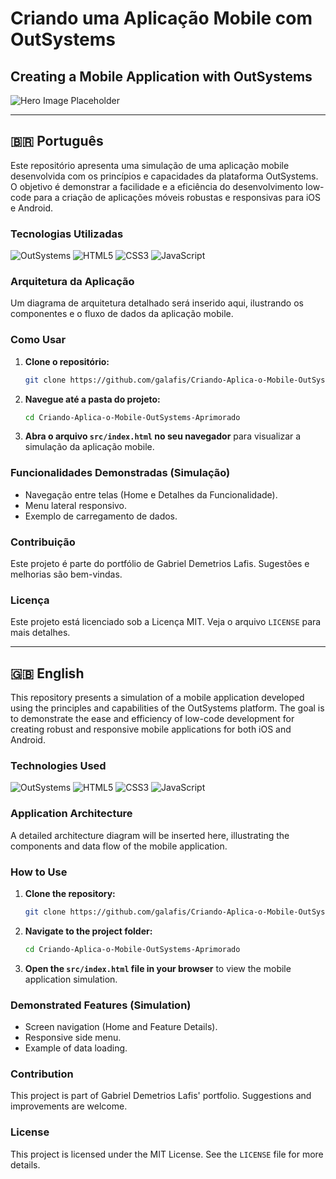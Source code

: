 # Criando uma Aplicação Mobile com OutSystems

## Creating a Mobile Application with OutSystems

![Hero Image Placeholder](assets/hero-image.png)

--- 

## 🇧🇷 Português

Este repositório apresenta uma simulação de uma aplicação mobile desenvolvida com os princípios e capacidades da plataforma OutSystems. O objetivo é demonstrar a facilidade e a eficiência do desenvolvimento low-code para a criação de aplicações móveis robustas e responsivas para iOS e Android.

### Tecnologias Utilizadas

![OutSystems](https://img.shields.io/badge/OutSystems-FF0000?style=for-the-badge&logo=outsystems&logoColor=white)
![HTML5](https://img.shields.io/badge/HTML5-E34F26?style=for-the-badge&logo=html5&logoColor=white)
![CSS3](https://img.shields.io/badge/CSS3-1572B6?style=for-the-badge&logo=css3&logoColor=white)
![JavaScript](https://img.shields.io/badge/JavaScript-F7DF1E?style=for-the-badge&logo=javascript&logoColor=black)

### Arquitetura da Aplicação

Um diagrama de arquitetura detalhado será inserido aqui, ilustrando os componentes e o fluxo de dados da aplicação mobile.

### Como Usar

1.  **Clone o repositório:**
    ```bash
    git clone https://github.com/galafis/Criando-Aplica-o-Mobile-OutSystems-Aprimorado.git
    ```
2.  **Navegue até a pasta do projeto:**
    ```bash
    cd Criando-Aplica-o-Mobile-OutSystems-Aprimorado
    ```
3.  **Abra o arquivo `src/index.html` no seu navegador** para visualizar a simulação da aplicação mobile.

### Funcionalidades Demonstradas (Simulação)

*   Navegação entre telas (Home e Detalhes da Funcionalidade).
*   Menu lateral responsivo.
*   Exemplo de carregamento de dados.

### Contribuição

Este projeto é parte do portfólio de Gabriel Demetrios Lafis. Sugestões e melhorias são bem-vindas.

### Licença

Este projeto está licenciado sob a Licença MIT. Veja o arquivo `LICENSE` para mais detalhes.

--- 

## 🇬🇧 English

This repository presents a simulation of a mobile application developed using the principles and capabilities of the OutSystems platform. The goal is to demonstrate the ease and efficiency of low-code development for creating robust and responsive mobile applications for both iOS and Android.

### Technologies Used

![OutSystems](https://img.shields.io/badge/OutSystems-FF0000?style=for-the-badge&logo=outsystems&logoColor=white)
![HTML5](https://img.shields.io/badge/HTML5-E34F26?style=for-the-badge&logo=html5&logoColor=white)
![CSS3](https://img.shields.io/badge/CSS3-1572B6?style=for-the-badge&logo=css3&logoColor=white)
![JavaScript](https://img.shields.io/badge/JavaScript-F7DF1E?style=for-the-badge&logo=javascript&logoColor=black)

### Application Architecture

A detailed architecture diagram will be inserted here, illustrating the components and data flow of the mobile application.

### How to Use

1.  **Clone the repository:**
    ```bash
    git clone https://github.com/galafis/Criando-Aplica-o-Mobile-OutSystems-Aprimorado.git
    ```
2.  **Navigate to the project folder:**
    ```bash
    cd Criando-Aplica-o-Mobile-OutSystems-Aprimorado
    ```
3.  **Open the `src/index.html` file in your browser** to view the mobile application simulation.

### Demonstrated Features (Simulation)

*   Screen navigation (Home and Feature Details).
*   Responsive side menu.
*   Example of data loading.

### Contribution

This project is part of Gabriel Demetrios Lafis' portfolio. Suggestions and improvements are welcome.

### License

This project is licensed under the MIT License. See the `LICENSE` file for more details.

